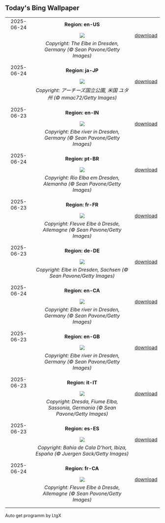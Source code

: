 ## Today's Bing Wallpaper
|      |      |      |
| :----: | :----: | :----: |
|2025-06-24|**Region: en-US**||
||![](https://www.bing.com/th?id=OHR.DresdenElbe_EN-US2259441179_UHD.jpg&pid=hp&w=1152&h=648&rs=1&c=4)| [download](https://www.bing.com/th?id=OHR.DresdenElbe_EN-US2259441179_UHD.jpg)|
||*Copyright: The Elbe in Dresden, Germany (© Sean Pavone/Getty Images)*
||
|||
|2025-06-24|**Region: ja-JP**||
||![](https://www.bing.com/th?id=OHR.DelicateArch_JA-JP9672362055_UHD.jpg&pid=hp&w=1152&h=648&rs=1&c=4)| [download](https://www.bing.com/th?id=OHR.DelicateArch_JA-JP9672362055_UHD.jpg)|
||*Copyright: アーチーズ国立公園, 米国 ユタ州 (© mmac72/Getty Images)*
||
|||
|2025-06-23|**Region: en-IN**||
||![](https://www.bing.com/th?id=OHR.DresdenElbe_EN-IN0311228485_UHD.jpg&pid=hp&w=1152&h=648&rs=1&c=4)| [download](https://www.bing.com/th?id=OHR.DresdenElbe_EN-IN0311228485_UHD.jpg)|
||*Copyright: Elbe river in Dresden, Germany (© Sean Pavone/Getty Images)*
||
|||
|2025-06-24|**Region: pt-BR**||
||![](https://www.bing.com/th?id=OHR.DresdenElbe_PT-BR8840681682_UHD.jpg&pid=hp&w=1152&h=648&rs=1&c=4)| [download](https://www.bing.com/th?id=OHR.DresdenElbe_PT-BR8840681682_UHD.jpg)|
||*Copyright: Rio Elba em Dresden, Alemanha (© Sean Pavone/Getty Images)*
||
|||
|2025-06-23|**Region: fr-FR**||
||![](https://www.bing.com/th?id=OHR.DresdenElbe_FR-FR0408515096_UHD.jpg&pid=hp&w=1152&h=648&rs=1&c=4)| [download](https://www.bing.com/th?id=OHR.DresdenElbe_FR-FR0408515096_UHD.jpg)|
||*Copyright: Fleuve Elbe à Dresde, Allemagne (© Sean Pavone/Getty Images)*
||
|||
|2025-06-23|**Region: de-DE**||
||![](https://www.bing.com/th?id=OHR.DresdenElbe_DE-DE5406785601_UHD.jpg&pid=hp&w=1152&h=648&rs=1&c=4)| [download](https://www.bing.com/th?id=OHR.DresdenElbe_DE-DE5406785601_UHD.jpg)|
||*Copyright: Elbe in Dresden, Sachsen (© Sean Pavone/Getty Images)*
||
|||
|2025-06-24|**Region: en-CA**||
||![](https://www.bing.com/th?id=OHR.DresdenElbe_EN-CA0313860830_UHD.jpg&pid=hp&w=1152&h=648&rs=1&c=4)| [download](https://www.bing.com/th?id=OHR.DresdenElbe_EN-CA0313860830_UHD.jpg)|
||*Copyright: Elbe river in Dresden, Germany (© Sean Pavone/Getty Images)*
||
|||
|2025-06-23|**Region: en-GB**||
||![](https://www.bing.com/th?id=OHR.DresdenElbe_EN-GB9622986558_UHD.jpg&pid=hp&w=1152&h=648&rs=1&c=4)| [download](https://www.bing.com/th?id=OHR.DresdenElbe_EN-GB9622986558_UHD.jpg)|
||*Copyright: Elbe river in Dresden, Germany (© Sean Pavone/Getty Images)*
||
|||
|2025-06-23|**Region: it-IT**||
||![](https://www.bing.com/th?id=OHR.DresdenElbe_IT-IT6499150995_UHD.jpg&pid=hp&w=1152&h=648&rs=1&c=4)| [download](https://www.bing.com/th?id=OHR.DresdenElbe_IT-IT6499150995_UHD.jpg)|
||*Copyright: Dresda, Fiume Elba, Sassonia, Germania (© Sean Pavone/Getty Images)*
||
|||
|2025-06-23|**Region: es-ES**||
||![](https://www.bing.com/th?id=OHR.CalaIbiza_ES-ES1129716294_UHD.jpg&pid=hp&w=1152&h=648&rs=1&c=4)| [download](https://www.bing.com/th?id=OHR.CalaIbiza_ES-ES1129716294_UHD.jpg)|
||*Copyright: Bahía de Cala D'hort, Ibiza, España (© Juergen Sack/Getty Images)*
||
|||
|2025-06-24|**Region: fr-CA**||
||![](https://www.bing.com/th?id=OHR.DresdenElbe_FR-CA0474923100_UHD.jpg&pid=hp&w=1152&h=648&rs=1&c=4)| [download](https://www.bing.com/th?id=OHR.DresdenElbe_FR-CA0474923100_UHD.jpg)|
||*Copyright: Fleuve Elbe à Dresde, Allemagne (© Sean Pavone/Getty Images)*
||
|||

Auto get programm by LtgX
